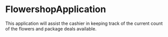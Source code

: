 # FlowershopApplication
This application will assist the cashier in keeping track of the current count of the flowers and package deals available. 
